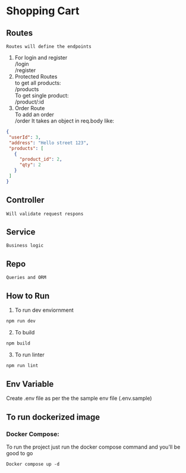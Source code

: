 # Shopping Cart
## Routes
    Routes will define the endpoints 
  1. For login and register </br>
    /login </br>
    /register </br>
  2. Protected Routes </br>
    to get all products: </br>
    /products</br>
    To get single product:</br>
    /product/:id</br>
  3. Order Route </br>
    To add an order </br>
    /order
    It takes an object in req.body like:
 ```JSON
{
  "userId": 3,
  "address": "Hello street 123",
  "products": [
    {
      "product_id": 2,
      "qty": 2
    }
  ]
}
  ```
    
## Controller 
    Will validate request respons
## Service 
    Business logic
## Repo 
    Queries and ORM

## How to Run

1. To run dev enviornment
```bash 
npm run dev
```
2. To build 
```bash 
npm build 
```
3. To run linter 
```bash 
npm run lint
```

## Env Variable
Create .env file as per the the sample env file (.env.sample)

## To run dockerized image 

### Docker Compose: 
To run the project just run the docker compose command and you'll be good to go

``` Docker compose up -d ```